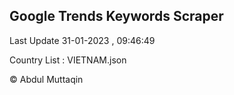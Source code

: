 

## Google Trends Keywords Scraper 
 
Last Update 31-01-2023 , 09:46:49

Country List :
VIETNAM.json



© Abdul Muttaqin 
